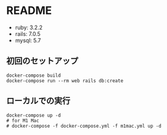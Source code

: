 # README
- ruby: 3.2.2
- rails: 7.0.5
- mysql: 5.7

## 初回のセットアップ
```shell
docker-compose build
docker-compose run --rm web rails db:create
```

## ローカルでの実行
```shell
docker-compose up -d
# for M1 Mac
# docker-compose -f docker-compose.yml -f m1mac.yml up -d
```
